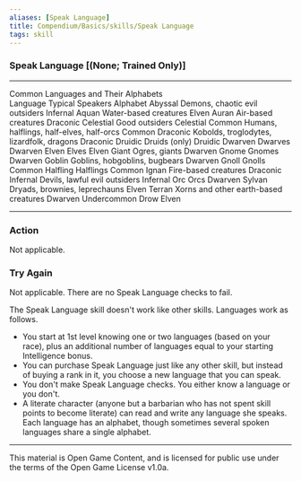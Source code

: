 ```yaml
---
aliases: [Speak Language]
title: Compendium/Basics/skills/Speak Language
tags: skill
---
```

### Speak Language [(None; Trained Only)]

  -------------------------------------- ------------------------------------------- -----------
  Common Languages and Their Alphabets                                               
  Language                               Typical Speakers                            Alphabet
  Abyssal                                Demons, chaotic evil outsiders              Infernal
  Aquan                                  Water-based creatures                       Elven
  Auran                                  Air-based creatures                         Draconic
  Celestial                              Good outsiders                              Celestial
  Common                                 Humans, halflings, half-elves, half-orcs    Common
  Draconic                               Kobolds, troglodytes, lizardfolk, dragons   Draconic
  Druidic                                Druids (only)                               Druidic
  Dwarven                                Dwarves                                     Dwarven
  Elven                                  Elves                                       Elven
  Giant                                  Ogres, giants                               Dwarven
  Gnome                                  Gnomes                                      Dwarven
  Goblin                                 Goblins, hobgoblins, bugbears               Dwarven
  Gnoll                                  Gnolls                                      Common
  Halfling                               Halflings                                   Common
  Ignan                                  Fire-based creatures                        Draconic
  Infernal                               Devils, lawful evil outsiders               Infernal
  Orc                                    Orcs                                        Dwarven
  Sylvan                                 Dryads, brownies, leprechauns               Elven
  Terran                                 Xorns and other earth-based creatures       Dwarven
  Undercommon                            Drow                                        Elven
  -------------------------------------- ------------------------------------------- -----------

### Action
Not applicable.

### Try Again
Not applicable. There are no Speak Language checks to
fail.

The Speak Language skill doesn't work like other skills. Languages work
as follows.

-   You start at 1st level knowing one or two languages (based on your
    race), plus an additional number of languages equal to your starting
    Intelligence bonus.
-   You can purchase Speak Language just like any other skill, but
    instead of buying a rank in it, you choose a new language that you
    can speak.
-   You don't make Speak Language checks. You either know a language or
    you don't.
-   A literate character (anyone but a barbarian who has not spent skill
    points to become literate) can read and write any language she
    speaks. Each language has an alphabet, though sometimes several
    spoken languages share a single alphabet.

---

This material is Open Game Content, and is licensed for public use under
the terms of the Open Game License v1.0a.
